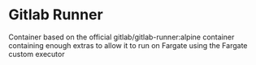 # Gitlab Runner

Container based on the official gitlab/gitlab-runner:alpine container containing enough extras to allow it to run on Fargate using the Fargate custom executor
